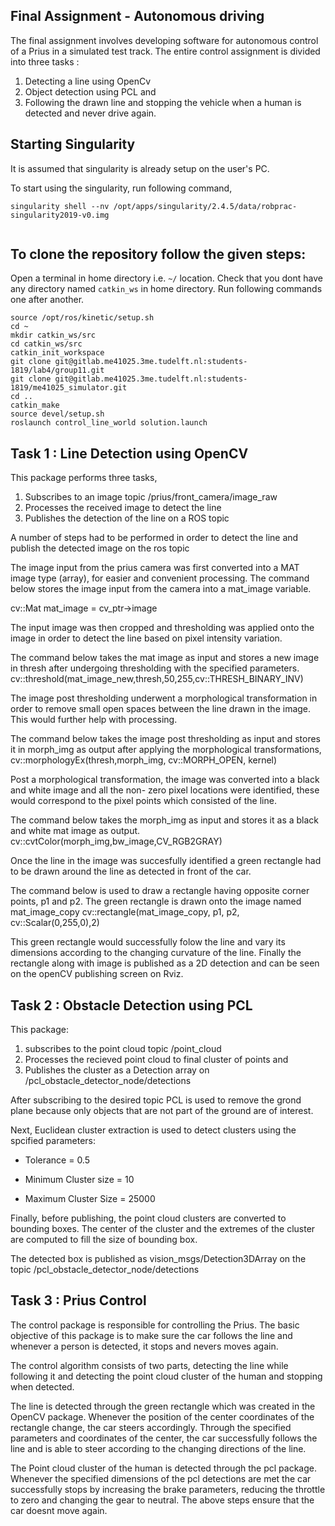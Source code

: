 ## Final Assignment - Autonomous driving

The final assignment involves developing software for autonomous control of a Prius in a simulated test track. The entire control assignment is divided into three tasks :

1) Detecting a line using OpenCv
2) Object detection using PCL and
3) Following the drawn line and stopping the vehicle when a human is detected and never drive again.

## Starting Singularity

It is assumed that singularity is already setup on the user's PC. 

To start using the singularity, run following command,
```
singularity shell --nv /opt/apps/singularity/2.4.5/data/robprac-singularity2019-v0.img


``` 

## To clone the repository follow the given steps:
Open a terminal in home directory i.e. `~/` location. Check that you dont have any directory named `catkin_ws` in home directory. Run following commands one after another.
```
source /opt/ros/kinetic/setup.sh
cd ~
mkdir catkin_ws/src
cd catkin_ws/src
catkin_init_workspace
git clone git@gitlab.me41025.3me.tudelft.nl:students-1819/lab4/group11.git
git clone git@gitlab.me41025.3me.tudelft.nl:students-1819/me41025_simulator.git
cd ..
catkin_make
source devel/setup.sh
roslaunch control_line_world solution.launch
```

## Task 1 : Line Detection using OpenCV

This package performs three tasks, 

1) Subscribes to an image topic /prius/front_camera/image_raw
2) Processes the received image to detect the line
3) Publishes the detection of the line on a ROS topic

A number of steps had to be performed in order to detect the line and publish the detected image on the ros topic

The image input from the prius camera was first converted into a MAT image type (array), for easier and convenient processing.
The command below stores the image input from the camera into a mat_image variable.

cv::Mat mat_image = cv_ptr->image


The input image was then cropped and thresholding was applied onto the image in order to detect the line based on pixel intensity variation.

The command below takes the mat image as input and stores a new image in thresh after undergoing thresholding with the specified parameters.
cv::threshold(mat_image_new,thresh,50,255,cv::THRESH_BINARY_INV)


The image post thresholding underwent a morphological transformation in order to remove small open spaces between the line drawn in the image. This would further help with processing.

The command below takes the image post thresholding as input and stores it in morph_img as output after applying the morphological transformations,
cv::morphologyEx(thresh,morph_img, cv::MORPH_OPEN, kernel)



Post a morphological transformation, the image was converted into a black and white image and all the non- zero pixel locations were identified, these would correspond to the pixel points which consisted of the line.

The command below takes the morph_img as input and stores it as a black and white mat image as output. 
cv::cvtColor(morph_img,bw_image,CV_RGB2GRAY)


Once the line in the image was succesfully identified a green rectangle had to be drawn around the line as detected in front of the car.

The command below is used to draw a rectangle having opposite corner points, p1 and p2. The green rectangle is drawn onto the image named mat_image_copy
cv::rectangle(mat_image_copy, p1, p2, cv::Scalar(0,255,0),2)



This green rectangle would successfully folow the line and vary its dimensions according to the changing curvature of the line.
Finally the rectangle along with image is published as a 2D detection and can be seen on the openCV publishing screen on Rviz.


## Task 2 : Obstacle Detection using PCL

This package:

1) subscribes to the point cloud topic /point_cloud 
2) Processes the recieved point cloud to final cluster of points and
3) Publishes the cluster as a Detection array on /pcl_obstacle_detector_node/detections

After subscribing to the desired topic PCL is used to remove the grond plane because only objects that are not part of the ground are of interest.

Next, Euclidean cluster extraction is used to detect clusters using the spcified parameters:

* Tolerance = 0.5

* Minimum Cluster size = 10

* Maximum Cluster Size = 25000

Finally, before publishing, the point cloud clusters are converted to bounding boxes. The center of the cluster and the extremes of the cluster are computed to fill the size of bounding box.

The detected box is published as vision_msgs/Detection3DArray on the topic /pcl_obstacle_detector_node/detections
 
## Task 3 : Prius Control


The control package is responsible for controlling the Prius. The basic objective of this package is to make sure the car follows the line and 
whenever a person is detected, it stops and nevers moves again.

The control algorithm consists of two parts, detecting the line while following it and detecting the point cloud cluster of the human and stopping when detected.

The line is detected through the green rectangle which was created in the OpenCV package. Whenever the position of the center coordinates of the rectangle change, the car steers accordingly.
Through the specified parameters and coordinates of the center, the car successfully follows the line and is able to steer according to the changing directions of the line.

The Point cloud cluster of the human is detected through the pcl package. Whenever the specified dimensions of the pcl detections are met the car successfully stops by increasing the brake parameters, reducing the throttle to zero and changing the gear to neutral. The above steps ensure that the car doesnt move again.

 


